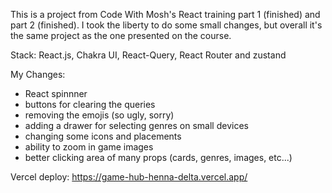 This is a project from Code With Mosh's React training part 1 (finished) and part 2 (finished). I took the liberty to do some small changes, but overall it's the same project as the one presented on the course.

Stack: React.js, Chakra UI, React-Query, React Router and zustand

My Changes:

- React spinnner
- buttons for clearing the queries
- removing the emojis (so ugly, sorry)
- adding a drawer for selecting genres on small devices
- changing some icons and placements
- ability to zoom in game images
- better clicking area of many props (cards, genres, images, etc...)

Vercel deploy: https://game-hub-henna-delta.vercel.app/
